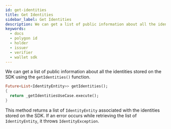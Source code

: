 ```yaml
---
id: get-identities
title: Get Identities
sidebar_label: Get Identities
description: We can get a list of public information about all the identities stored on the SDK using getIdentities() function.
keywords:
  - docs
  - polygon id
  - holder
  - issuer
  - verifier
  - wallet sdk
---
```


We can get a list of public information about all the identities stored on the SDK using the `getIdentities()` function.

```dart
Future<List<IdentityEntity>> getIdentities();
{
  return _getIdentitiesUseCase.execute();
}
```

This method returns a list of `IdentityEntity` associated with the identities stored on the SDK. If an error occurs while retrieving the list of `IdentityEntity`, it throws `IdentityException`.
